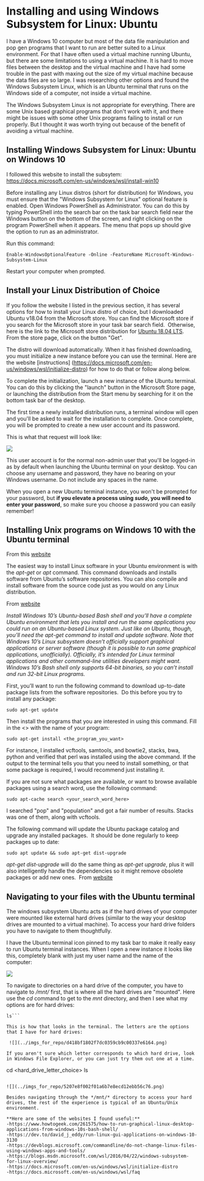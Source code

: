 # Installing and using Windows Subsystem for Linux: Ubuntu

I have a Windows 10 computer but most of the data file manipulation and pop gen programs that I want to run are better suited to a Linux environment. For that I have often used a virtual machine running Ubuntu, but there are some limitations to using a virtual machine. It is hard to move files between the desktop and the virtual machine and I have had some trouble in the past with maxing out the size of my virtual machine because the data files are so large. I was researching other options and found the Windows Subsystem Linux, which is an Ubuntu terminal that runs on the Windows side of a computer, not inside a virtual machine.

The Windows Subsystem Linux is not appropriate for everything. There are some Unix based graphical programs that don't work with it, and there might be issues with some other Unix programs failing to install or run properly. But I thought it was worth trying out because of the benefit of avoiding a virtual machine.

## **Installing Windows Subsystem for Linux: Ubuntu on Windows 10**
I followed this website to install the subsytem:
https://docs.microsoft.com/en-us/windows/wsl/install-win10

Before installing any Linux distros (short for distribution) for Windows, you must ensure that the "Windows Subsystem for Linux" optional feature is enabled. Open Windows PowerShell as Administrator. You can do this by typing PowerShell into the search bar on the task bar search field near the Windows button on the bottom of the screen, and right clicking on the program PowerShell when it appears. The menu that pops up should give the option to run as an administrator.

Run this command:

`Enable-WindowsOptionalFeature -Online -FeatureName Microsoft-Windows-Subsystem-Linux`

Restart your computer when prompted.

## **Install your Linux Distribution of Choice**

If you follow the website I listed in the previous section, it has  several options for how to install your Linux distro of choice, but I downloaded Ubuntu v18.04 from the Microsoft store. You can find the Microsoft store if you search for the Microsoft store in your task bar search field.  Otherwise, here is the link to the Microsoft store distribution for [Ubuntu 18.04 LTS](https://www.microsoft.com/store/apps/9N9TNGVNDL3Q). From the store page, click on the button "Get".

The distro will download automatically. When it has finished downloading, you must initialize a new instance before you can use the terminal. Here are the website [instructions] (https://docs.microsoft.com/en-us/windows/wsl/initialize-distro) for how to do that or follow along below.

To complete the initialization, launch a new instance of the Ubuntu terminal. You can do this by clicking the "launch" button in the Microsoft Store page, or launching the distribution from the Start menu by searching for it on the bottom task bar of the desktop.

The first time a newly installed distribution runs, a terminal window will open and you'll be asked to wait for the installation to complete. Once complete, you will be prompted to create a new user account and its password.

This is what that request will look like:

![](../imgs_for_repo/04d681f2da94ec16afe50a8a83f4e5a1.png)

This user account is for the normal non-admin user that you'll be logged-in as by default when launching the Ubuntu terminal on your desktop. You can choose any username and password, they have no bearing on your Windows username. Do not include any spaces in the name.

When you open a new Ubuntu terminal instance, you won't be prompted for your password, but **if you elevate a process using *sudo*, you will need to enter your password**, so make sure you choose a password you can easily remember!

## **Installing Unix programs on Windows 10 with the Ubuntu terminal**

From this [website](https://www.howtogeek.com/265900/everything-you-can-do-with-windows-10s-new-bash-shell/)

The easiest way to install Linux software in your Ubuntu environment is with the *apt-get* or *apt* command. This command downloads and installs software from Ubuntu’s software repositories. You can also compile and install software from the source code just as you would on any Linux distribution.

From [website](https://www.howtogeek.com/261449/how-to-install-linux-software-in-windows-10s-ubuntu-bash-shell/)

*Install Windows 10’s Ubuntu-based Bash shell and you’ll have a complete Ubuntu environment that lets you install and run the same applications you could run on an Ubuntu-based Linux system. Just like on Ubuntu, though, you’ll need the apt-get command to install and update software. Note that Windows 10’s Linux subsystem doesn’t officially support graphical applications or server software (though it is possible to run some graphical applications, unofficially). Officially, it’s intended for Linux terminal applications and other command-line utilities developers might want. Windows 10’s Bash shell only supports 64-bit binaries, so you can’t install and run 32-bit Linux programs.*

First, you’ll want to run the following command to download up-to-date package lists from the software repositories.  Do this before you try to install any package:

```sudo apt-get update```

Then install the programs that you are interested in using this command. Fill in the <> with the name of your program:

```sudo apt-get install <the_program_you_want>```

For instance, I installed vcftools, samtools, and bowtie2, stacks, bwa, python and verified that perl was installed using the above command. If the output to the terminal tells you that you need to install something, or that some package is required, I would recommend just installing it.

If you are not sure what packages are available, or want to browse available packages using a search word, use the following command:

```sudo apt-cache search <your_search_word_here>```

I searched "pop" and "population" and got a fair number of results. Stacks was one of them, along with vcftools.

The following command will update the Ubuntu package catalog and upgrade any installed packages.  It should be done regularly to keep packages up to date:

```sudo apt update && sudo apt-get dist-upgrade```

*apt-get dist-upgrade* will do the same thing as *apt-get upgrade*, plus it will also intelligently handle the dependencies so it might remove obsolete packages or add new ones.  From [website](https://askubuntu.com/questions/222348/what-does-sudo-apt-get-update-do)

## **Navigating to your files with the Ubuntu terminal**

The windows subsystem Ubuntu acts as if the hard drives of your computer were mounted like external hard drives (similar to the way your desktop drives are mounted to a virtual machine). To access your hard drive folders you have to navigate to them thoughtfully.

I have the Ubuntu terminal icon pinned to my task bar to make it really easy to run Ubuntu terminal instances. When I open a new instance it looks like this, completely blank with just my user name and the name of the computer:

![](../imgs_for_repo/4d40f262bd50a0bff516a5abc87eaf5e.png)

To navigate to directories on a hard drive of the computer, you have to navigate to */mnt/* first, that is where all the hard drives are "mounted". Here use the *cd* command to get to the *mnt* directory, and then I see what my options are for hard drives:

```cd /mnt
ls```

This is how that looks in the terminal. The letters are the options that I have for hard drives:

 ![](../imgs_for_repo/d418bf1802f7dc0359cb9c00337e6164.png)

If you aren't sure which letter corresponds to which hard drive, look in Windows File Explorer, or you can just try them out one at a time.

```
cd <hard_drive_letter_choice>
ls
```

![](../imgs_for_repo/5207e8f002f01a6b7e8ecd12ebb56c76.png)

Besides navigating through the */mnt/* directory to access your hard drives, the rest of the experience is typical of an Ubuntu/Unix environment.

**Here are some of the websites I found useful:**
-https://www.howtogeek.com/261575/how-to-run-graphical-linux-desktop-applications-from-windows-10s-bash-shell/
-https://dev.to/david_j_eddy/run-linux-gui-applications-on-windows-10-3130
-https://devblogs.microsoft.com/commandline/do-not-change-linux-files-using-windows-apps-and-tools/
-https://blogs.msdn.microsoft.com/wsl/2016/04/22/windows-subsystem-for-linux-overview/
-https://docs.microsoft.com/en-us/windows/wsl/initialize-distro
-https://docs.microsoft.com/en-us/windows/wsl/faq
